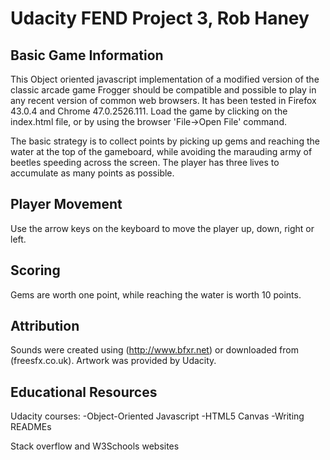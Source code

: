 # Udacity FEND Project 3, Rob Haney

## Basic Game Information 
This Object oriented javascript implementation of a modified version of the classic arcade game Frogger should be compatible and possible to play in any recent version of common web browsers. It has been tested in Firefox 43.0.4 and Chrome 47.0.2526.111. Load the game by clicking on the index.html file, or by using the browser 'File->Open File' command. 

The basic strategy is to collect points by picking up gems and reaching the water at the top of the gameboard, while avoiding the marauding army of beetles speeding across the screen. The player has three lives to accumulate as many points as possible.

## Player Movement 
Use the arrow keys on the keyboard to move the player up, down, right or left.

## Scoring 
Gems are worth one point, while reaching the water is worth 10 points.

## Attribution 
Sounds were created using (http://www.bfxr.net) or downloaded from (freesfx.co.uk). Artwork was provided by Udacity.

## Educational Resources 
Udacity courses:
 -Object-Oriented Javascript
 -HTML5 Canvas
 -Writing READMEs

 Stack overflow and W3Schools websites
